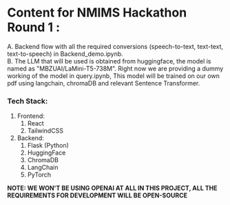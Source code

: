 <h1>Content for NMIMS Hackathon Round 1 :</h1>
A. Backend flow with all the required conversions (speech-to-text, text-text, text-to-speech) in Backend_demo.ipynb.<br>
B. The LLM that will be used is obtained from huggingface, the model is named as "MBZUAI/LaMini-T5-738M". Right now we are providing a dummy working of the model in query.ipynb, This model will be trained on our own pdf using langchain, chromaDB and relevant Sentence Transformer.

### Tech Stack:
1. Frontend:
   1. React
   2. TailwindCSS
2. Backend:
   1. Flask (Python)
   2. HuggingFace
   3. ChromaDB
   4. LangChain
   5. PyTorch

**NOTE: WE WON'T BE USING OPENAI AT ALL IN THIS PROJECT, ALL THE REQUIREMENTS FOR DEVELOPMENT WILL BE OPEN-SOURCE**
